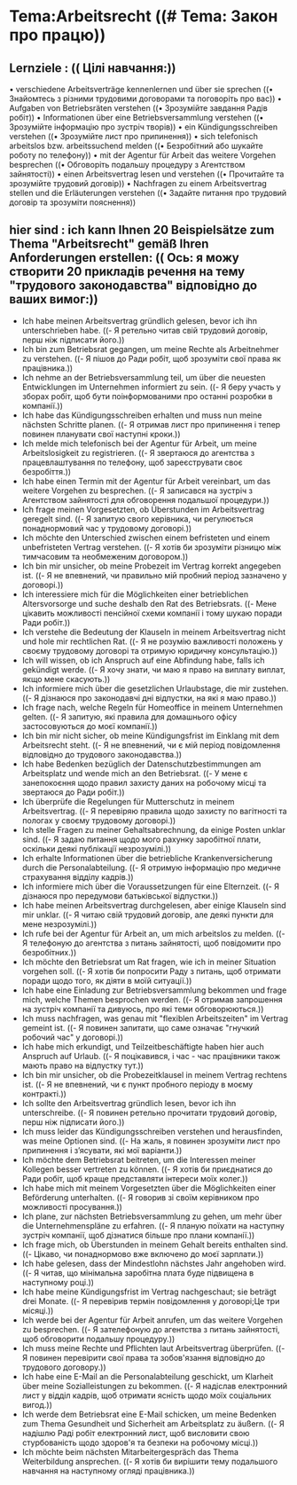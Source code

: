 # Tema:Arbeitsrecht ((# Tema: Закон про працю))
## Lernziele : (( Цілі навчання:))
• verschiedene Arbeitsverträge kennenlernen und über sie sprechen ((• Знайомтесь з різними трудовими договорами та поговоріть про вас))
• Aufgaben von Betriebsräten verstehen ((• Зрозумійте завдання Радів робіт))
• Informationen über eine Betriebsversammlung verstehen ((• Зрозумійте інформацію про зустріч творів))
• ein Kündigungsschreiben verstehen ((• Зрозумійте лист про припинення))
• sich telefonisch arbeitslos bzw. arbeitssuchend melden ((• Безробітний або шукайте роботу по телефону))
• mit der Agentur für Arbeit das weitere Vorgehen besprechen ((• Обговоріть подальшу процедуру з Агентством зайнятості))
• einen Arbeitsvertrag lesen und verstehen ((• Прочитайте та зрозумійте трудовий договір))
• Nachfragen zu einem Arbeitsvertrag stellen und die Erläuterungen verstehen ((• Задайте питання про трудовий договір та зрозуміти пояснення))
## hier sind : ich kann Ihnen 20 Beispielsätze zum Thema "Arbeitsrecht" gemäß Ihren Anforderungen erstellen: (( Ось: я можу створити 20 прикладів речення на тему "трудового законодавства" відповідно до ваших вимог:))
- Ich habe meinen Arbeitsvertrag gründlich gelesen, bevor ich ihn unterschrieben habe. ((- Я ретельно читав свій трудовий договір, перш ніж підписати його.))
- Ich bin zum Betriebsrat gegangen, um meine Rechte als Arbeitnehmer zu verstehen. ((- Я пішов до Ради робіт, щоб зрозуміти свої права як працівника.))
- Ich nehme an der Betriebsversammlung teil, um über die neuesten Entwicklungen im Unternehmen informiert zu sein. ((- Я беру участь у зборах робіт, щоб бути поінформованими про останні розробки в компанії.))
- Ich habe das Kündigungsschreiben erhalten und muss nun meine nächsten Schritte planen. ((- Я отримав лист про припинення і тепер повинен планувати свої наступні кроки.))
- Ich melde mich telefonisch bei der Agentur für Arbeit, um meine Arbeitslosigkeit zu registrieren. ((- Я звертаюся до агентства з працевлаштування по телефону, щоб зареєструвати своє безробіття.))
- Ich habe einen Termin mit der Agentur für Arbeit vereinbart, um das weitere Vorgehen zu besprechen. ((- Я записався на зустріч з Агентством зайнятості для обговорення подальшої процедури.))
- Ich frage meinen Vorgesetzten, ob Überstunden im Arbeitsvertrag geregelt sind. ((- Я запитую свого керівника, чи регулюється понаднормовий час у трудовому договорі.))
- Ich möchte den Unterschied zwischen einem befristeten und einem unbefristeten Vertrag verstehen. ((- Я хотів би зрозуміти різницю між тимчасовим та необмеженим договором.))
- Ich bin mir unsicher, ob meine Probezeit im Vertrag korrekt angegeben ist. ((- Я не впевнений, чи правильно мій пробний період зазначено у договорі.))
- Ich interessiere mich für die Möglichkeiten einer betrieblichen Altersvorsorge und suche deshalb den Rat des Betriebsrats. ((- Мене цікавить можливості пенсійної схеми компанії і тому шукаю поради Ради робіт.))
- Ich verstehe die Bedeutung der Klauseln in meinem Arbeitsvertrag nicht und hole mir rechtlichen Rat. ((- Я не розумію важливості положень у своєму трудовому договорі та отримую юридичну консультацію.))
- Ich will wissen, ob ich Anspruch auf eine Abfindung habe, falls ich gekündigt werde. ((- Я хочу знати, чи маю я право на виплату виплат, якщо мене скасують.))
- Ich informiere mich über die gesetzlichen Urlaubstage, die mir zustehen. ((- Я дізнаюся про законодавчі дні відпустки, на які я маю право.))
- Ich frage nach, welche Regeln für Homeoffice in meinem Unternehmen gelten. ((- Я запитую, які правила для домашнього офісу застосовуються до моєї компанії.))
- Ich bin mir nicht sicher, ob meine Kündigungsfrist im Einklang mit dem Arbeitsrecht steht. ((- Я не впевнений, чи є мій період повідомлення відповідно до трудового законодавства.))
- Ich habe Bedenken bezüglich der Datenschutzbestimmungen am Arbeitsplatz und wende mich an den Betriebsrat. ((- У мене є занепокоєння щодо правил захисту даних на робочому місці та звертаюся до Ради робіт.))
- Ich überprüfe die Regelungen für Mutterschutz in meinem Arbeitsvertrag. ((- Я перевіряю правила щодо захисту по вагітності та пологах у своєму трудовому договорі.))
- Ich stelle Fragen zu meiner Gehaltsabrechnung, da einige Posten unklar sind. ((- Я задаю питання щодо мого рахунку заробітної плати, оскільки деякі публікації незрозумілі.))
- Ich erhalte Informationen über die betriebliche Krankenversicherung durch die Personalabteilung. ((- Я отримую інформацію про медичне страхування відділу кадрів.))
- Ich informiere mich über die Voraussetzungen für eine Elternzeit. ((- Я дізнаюся про передумови батьківської відпустки.))
- Ich habe meinen Arbeitsvertrag durchgelesen, aber einige Klauseln sind mir unklar. ((- Я читаю свій трудовий договір, але деякі пункти для мене незрозумілі.))
- Ich rufe bei der Agentur für Arbeit an, um mich arbeitslos zu melden. ((- Я телефоную до агентства з питань зайнятості, щоб повідомити про безробітних.))
- Ich möchte den Betriebsrat um Rat fragen, wie ich in meiner Situation vorgehen soll. ((- Я хотів би попросити Раду з питань, щоб отримати поради щодо того, як діяти в моїй ситуації.))
- Ich habe eine Einladung zur Betriebsversammlung bekommen und frage mich, welche Themen besprochen werden. ((- Я отримав запрошення на зустріч компанії та дивуюсь, про які теми обговорюються.))
- Ich muss nachfragen, was genau mit "flexiblen Arbeitszeiten" im Vertrag gemeint ist. ((- Я повинен запитати, що саме означає "гнучкий робочий час" у договорі.))
- Ich habe mich erkundigt, und Teilzeitbeschäftigte haben hier auch Anspruch auf Urlaub. ((- Я поцікавився, і час - час працівники також мають право на відпустку тут.))
- Ich bin mir unsicher, ob die Probezeitklausel in meinem Vertrag rechtens ist. ((- Я не впевнений, чи є пункт пробного періоду в моєму контракті.))
- Ich sollte den Arbeitsvertrag gründlich lesen, bevor ich ihn unterschreibe. ((- Я повинен ретельно прочитати трудовий договір, перш ніж підписати його.))
- Ich muss leider das Kündigungsschreiben verstehen und herausfinden, was meine Optionen sind. ((- На жаль, я повинен зрозуміти лист про припинення і з’ясувати, які мої варіанти.))
- Ich möchte dem Betriebsrat beitreten, um die Interessen meiner Kollegen besser vertreten zu können. ((- Я хотів би приєднатися до Ради робіт, щоб краще представляти інтереси моїх колег.))
- Ich habe mich mit meinem Vorgesetzten über die Möglichkeiten einer Beförderung unterhalten. ((- Я говорив зі своїм керівником про можливості просування.))
- Ich plane, zur nächsten Betriebsversammlung zu gehen, um mehr über die Unternehmenspläne zu erfahren. ((- Я планую поїхати на наступну зустріч компанії, щоб дізнатися більше про плани компанії.))
- Ich frage mich, ob Überstunden in meinem Gehalt bereits enthalten sind. ((- Цікаво, чи понаднормово вже включено до моєї зарплати.))
- Ich habe gelesen, dass der Mindestlohn nächstes Jahr angehoben wird. ((- Я читав, що мінімальна заробітна плата буде підвищена в наступному році.))
- Ich habe meine Kündigungsfrist im Vertrag nachgeschaut; sie beträgt drei Monate. ((- Я перевірив термін повідомлення у договорі;Це три місяці.))
- Ich werde bei der Agentur für Arbeit anrufen, um das weitere Vorgehen zu besprechen. ((- Я зателефоную до агентства з питань зайнятості, щоб обговорити подальшу процедуру.))
- Ich muss meine Rechte und Pflichten laut Arbeitsvertrag überprüfen. ((- Я повинен перевірити свої права та зобов'язання відповідно до трудового договору.))
- Ich habe eine E-Mail an die Personalabteilung geschickt, um Klarheit über meine Sozialleistungen zu bekommen. ((- Я надіслав електронний лист у відділ кадрів, щоб отримати ясність щодо моїх соціальних вигод.))
- Ich werde dem Betriebsrat eine E-Mail schicken, um meine Bedenken zum Thema Gesundheit und Sicherheit am Arbeitsplatz zu äußern. ((- Я надішлю Раді робіт електронний лист, щоб висловити свою стурбованість щодо здоров'я та безпеки на робочому місці.))
- Ich möchte beim nächsten Mitarbeitergespräch das Thema Weiterbildung ansprechen. ((- Я хотів би вирішити тему подальшого навчання на наступному огляді працівника.))
